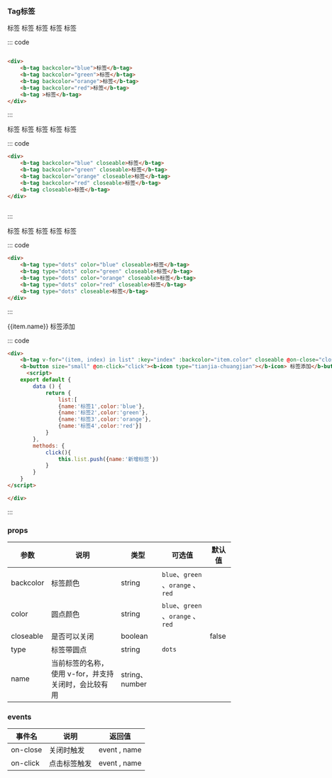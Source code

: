 ### Tag标签

<div class="example">
   <div class="example-box">
<div>
    <b-tag backcolor="blue" @on-click='handleClick'>标签</b-tag>
    <b-tag backcolor="green" >标签</b-tag>
    <b-tag backcolor="orange" >标签</b-tag>
    <b-tag backcolor="red" >标签</b-tag>
    <b-tag >标签</b-tag>
</div>
</div> 

::: code
```html

<div>
    <b-tag backcolor="blue">标签</b-tag>
    <b-tag backcolor="green">标签</b-tag>
    <b-tag backcolor="orange">标签</b-tag>
    <b-tag backcolor="red">标签</b-tag>
    <b-tag >标签</b-tag>
</div>

```
:::
</div>




<div class="example">
   <div class="example-box">
<div>
    <b-tag backcolor="blue" closeable>标签</b-tag>
    <b-tag backcolor="green" closeable>标签</b-tag>
    <b-tag backcolor="orange" closeable>标签</b-tag>
    <b-tag backcolor="red" closeable>标签</b-tag>
    <b-tag closeable>标签</b-tag>
</div>
</div>

::: code
```html
<div>
    <b-tag backcolor="blue" closeable>标签</b-tag>
    <b-tag backcolor="green" closeable>标签</b-tag>
    <b-tag backcolor="orange" closeable>标签</b-tag>
    <b-tag backcolor="red" closeable>标签</b-tag>
    <b-tag closeable>标签</b-tag>
</div>
 
```
:::
</div>

<div class="example">
   <div class="example-box">
<div>
    <b-tag type="dots" color="blue" closeable>标签</b-tag>
    <b-tag type="dots" color="green" closeable>标签</b-tag>
    <b-tag type="dots" color="orange" closeable>标签</b-tag>
    <b-tag type="dots" color="red" closeable>标签</b-tag>
    <b-tag type="dots" closeable>标签</b-tag>
</div>
</div>

::: code
```html
<div>
    <b-tag type="dots" color="blue" closeable>标签</b-tag>
    <b-tag type="dots" color="green" closeable>标签</b-tag>
    <b-tag type="dots" color="orange" closeable>标签</b-tag>
    <b-tag type="dots" color="red" closeable>标签</b-tag>
    <b-tag type="dots" closeable>标签</b-tag>
</div>
```
:::
 </div>
 <div class="example" style="width:1000px">
   <div class="example-box">
<div>
    <b-tag v-for="(item, index) in list" :key="index" :backcolor="item.color"  closeable @on-close="close">{{item.name}}</b-tag>
    <b-button size="small" @on-click="click"><b-icon type="tianjia-chuangjian"></b-icon> 标签添加</b-button>
</div>
</div>

::: code
```html
<div>
    <b-tag v-for="(item, index) in list" :key="index" :backcolor="item.color" closeable @on-close="close">{{item.name}}</b-tag>
    <b-button size="small" @on-click="click"><b-icon type="tianjia-chuangjian"></b-icon> 标签添加</b-button>
      <script>
    export default {
        data () {
            return {
                list:[
                {name:'标签1',color:'blue'},
                {name:'标签2',color:'green'},
                {name:'标签3',color:'orange'},
                {name:'标签4',color:'red'}]
            }
        },
        methods: {
            click(){
                this.list.push({name:'新增标签'})
            }
        }
    }
</script>

</div>
```
:::
 </div>
  <script>
    export default {
        data () {
            return {
                color1:'orange',
                backcolor1:"blue",
                backcolor2:"green",
                backcolor3:"orange",
                backcolor4:"red",
                list:[{name:'标签1',color:'blue'},
                {name:'标签2',color:'green'},
                {name:'标签3',color:'orange'},
                {name:'标签4',color:'red'}],
            }
        },
        methods: {
            click(){
                this.list.push({name:'新增标签'})
            },
            close(e){
                console.log(e)
            },
            handleClick(e) {
                console.log('e', e)
            }
        }
    }
</script> 

### props
| 参数      | 说明    | 类型      | 可选值       | 默认值   |
|---------- |-------- |---------- |-------------  |-------- |
| backcolor  | 标签颜色   | string  |  `blue`、`green`  、`orange` 、`red`       |       |
| color     | 圆点颜色   | string    |   `blue`、`green`  、`orange` 、`red` |       |
| closeable     | 是否可以关闭   | boolean    |    |     false  |
| type     | 标签带圆点   | string    |  `dots`  |       |
| name     |  当前标签的名称，使用 v-for，并支持关闭时，会比较有用	   | string、number    |    |       |


### events 
| 事件名	      | 说明	    | 返回值 |
|---------- |-------- |---------- |
| on-close     | 关闭时触发   |event , name
| on-click | 点击标签触发 | event , name
